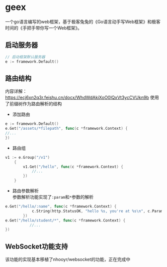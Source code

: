 # geex
一个go语言编写的web框架，基于极客兔兔的《Go语言动手写Web框架》和极客时间的《手把手带你写一个Web框架》。

## 启动服务器
```go
// 启动框架默认服务器
e := framework.Default()
```
## 路由结构
内容详解：https://ecj6xn2q3r.feishu.cn/docx/WhdWdAkiXoO0lQxVt3ycCVUkn9b
使用了前缀树作为路由解析的结构
* 添加路由
```go
e := framework.Default()
e.Get("/assets/*filepath", func(c *framework.Context) {
//...
})

```
* 路由组
```go
v1 := e.Group("/v1")
	{
		v1.Get("/hello", func(c *framework.Context) {
			//...
		})
	}
```
* 路由参数解析<br>
参数解析功能实现了`:param`和`*`参数的解析
```go
e.Get("/hello/:name", func(c *framework.Context) {
			c.String(http.StatusOK, "hello %s, you're at %s\n", c.Param("name"), c.Path)
		})
e.Get("/hello/student/*", func(c *framework.Context) {
           //...
})
```
## WebSocket功能支持
该功能的实现基本移植了nhooyr/websocket的功能，正在完成中

